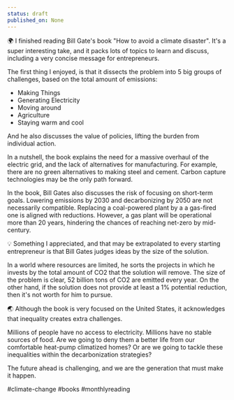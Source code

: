 ```yaml
---
status: draft
published_on: None
---
```

🌍 I finished reading Bill Gate's book "How to avoid a climate disaster". It's a super interesting take, and it packs lots of topics to learn and discuss, including a very concise message for entrepreneurs. 

The first thing I enjoyed, is that it dissects the problem into 5 big groups of challenges, based on the total amount of emissions: 

- Making Things
- Generating Electricity
- Moving around
- Agriculture
- Staying warm and cool 

And he also discusses the value of policies, lifting the burden from individual action. 

In a nutshell, the book explains the need for a massive overhaul of the electric grid, and the lack of alternatives for manufacturing. For example, there are no green alternatives to making steel and cement. Carbon capture technologies may be the only path forward. 

In the book, Bill Gates also discusses the risk of focusing on short-term goals. Lowering emissions by 2030 and decarbonizing by 2050 are not necessarily compatible. Replacing a coal-powered plant by a a gas-fired one is aligned with reductions. However, a gas plant will be operational more than 20 years, hindering the chances of reaching net-zero by mid-century. 

💡 Something I appreciated, and that may be extrapolated to every starting entrepreneur is that Bill Gates judges ideas by the size of the solution.

In a world where resources are limited, he sorts the projects in which he invests by the total amount of CO2 that the solution will remove. The size of the problem is clear, 52 billion tons of CO2 are emitted every year. On the other hand, if the solution does not provide at least a 1% potential reduction, then it's not worth for him to pursue. 

🌏 Although the book is very focused on the United States, it acknowledges that inequality creates extra challenges. 

Millions of people have no access to electricity. Millions have no stable sources of food. Are we going to deny them a better life from our comfortable heat-pump climatized homes? Or are we going to tackle these inequalities within the decarbonization strategies? 

The future ahead is challenging, and we are the generation that must make it happen. 

#climate-change #books #monthlyreading


